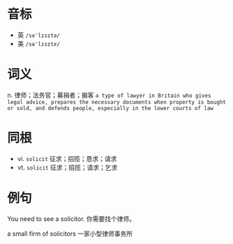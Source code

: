 # 音标

- 英 `/sə'lɪsɪtə/`
- 美 `/sə'lɪsɪtɚ/`

# 词义

n. 律师；法务官；募捐者；掮客
`a type of lawyer in Britain who gives legal advice, prepares the necessary documents when property is bought or sold, and defends people, especially in the lower courts of law`

# 同根

- vi. `solicit` 征求；招揽；恳求；请求
- vt. `solicit` 征求；招揽；请求；乞求

# 例句

You need to see a solicitor.
你需要找个律师。

a small firm of solicitors
一家小型律师事务所


